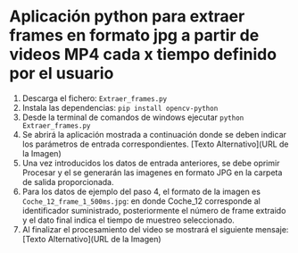 # Aplicación python para extraer frames en formato jpg a partir de videos MP4 cada x tiempo definido por el usuario

1. Descarga el fichero: `Extraer_frames.py`
2. Instala las dependencias: `pip install opencv-python`
3. Desde la terminal de comandos de windows ejecutar `python Extraer_frames.py`
4. Se abrirá la aplicación mostrada a continuación donde se deben indicar los parámetros de entrada correspondientes.
[Texto Alternativo](URL de la Imagen)
6. Una vez introducidos los datos de entrada anteriores, se debe oprimir Procesar y el se generarán  las imagenes en formato JPG en la carpeta de salida proporcionada.
7. Para los datos de ejemplo del paso 4, el formato de la imagen es `Coche_12_frame_1_500ms.jpg`: en donde Coche_12 corresponde al identificador suministrado, posteriormente el número de frame extraido y el dato final indica el tiempo de muestreo seleccionado.
8. Al finalizar el procesamiento del video se mostrará el siguiente mensaje:
[Texto Alternativo](URL de la Imagen)




